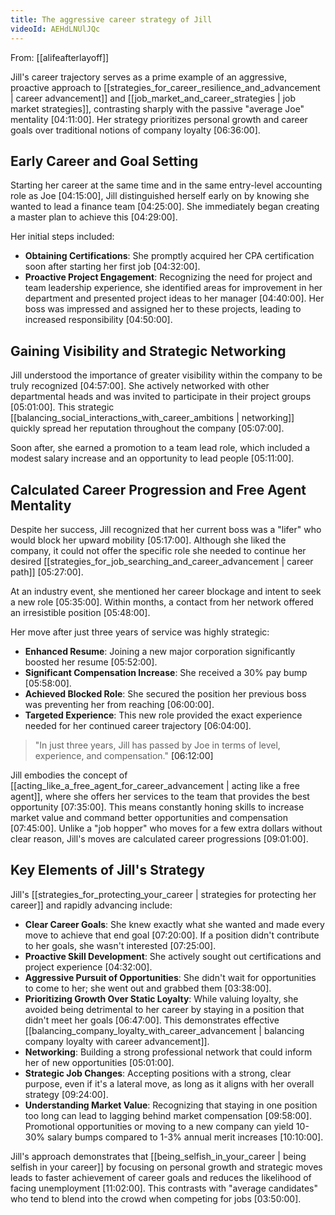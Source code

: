 ```yaml
---
title: The aggressive career strategy of Jill
videoId: AEHdLNUlJQc
---
```


From: [[alifeafterlayoff]] <br/> 

Jill's career trajectory serves as a prime example of an aggressive, proactive approach to [[strategies_for_career_resilience_and_advancement | career advancement]] and [[job_market_and_career_strategies | job market strategies]], contrasting sharply with the passive "average Joe" mentality <a class="yt-timestamp" data-t="04:11:00">[04:11:00]</a>. Her strategy prioritizes personal growth and career goals over traditional notions of company loyalty <a class="yt-timestamp" data-t="06:36:00">[06:36:00]</a>.

## Early Career and Goal Setting

Starting her career at the same time and in the same entry-level accounting role as Joe <a class="yt-timestamp" data-t="04:15:00">[04:15:00]</a>, Jill distinguished herself early on by knowing she wanted to lead a finance team <a class="yt-timestamp" data-t="04:25:00">[04:25:00]</a>. She immediately began creating a master plan to achieve this <a class="yt-timestamp" data-t="04:29:00">[04:29:00]</a>.

Her initial steps included:
*   **Obtaining Certifications**: She promptly acquired her CPA certification soon after starting her first job <a class="yt-timestamp" data-t="04:32:00">[04:32:00]</a>.
*   **Proactive Project Engagement**: Recognizing the need for project and team leadership experience, she identified areas for improvement in her department and presented project ideas to her manager <a class="yt-timestamp" data-t="04:40:00">[04:40:00]</a>. Her boss was impressed and assigned her to these projects, leading to increased responsibility <a class="yt-timestamp" data-t="04:50:00">[04:50:00]</a>.

## Gaining Visibility and Strategic Networking

Jill understood the importance of greater visibility within the company to be truly recognized <a class="yt-timestamp" data-t="04:57:00">[04:57:00]</a>. She actively networked with other departmental heads and was invited to participate in their project groups <a class="yt-timestamp" data-t="05:01:00">[05:01:00]</a>. This strategic [[balancing_social_interactions_with_career_ambitions | networking]] quickly spread her reputation throughout the company <a class="yt-timestamp" data-t="05:07:00">[05:07:00]</a>.

Soon after, she earned a promotion to a team lead role, which included a modest salary increase and an opportunity to lead people <a class="yt-timestamp" data-t="05:11:00">[05:11:00]</a>.

## Calculated Career Progression and Free Agent Mentality

Despite her success, Jill recognized that her current boss was a "lifer" who would block her upward mobility <a class="yt-timestamp" data-t="05:17:00">[05:17:00]</a>. Although she liked the company, it could not offer the specific role she needed to continue her desired [[strategies_for_job_searching_and_career_advancement | career path]] <a class="yt-timestamp" data-t="05:27:00">[05:27:00]</a>.

At an industry event, she mentioned her career blockage and intent to seek a new role <a class="yt-timestamp" data-t="05:35:00">[05:35:00]</a>. Within months, a contact from her network offered an irresistible position <a class="yt-timestamp" data-t="05:48:00">[05:48:00]</a>.

Her move after just three years of service was highly strategic:
*   **Enhanced Resume**: Joining a new major corporation significantly boosted her resume <a class="yt-timestamp" data-t="05:52:00">[05:52:00]</a>.
*   **Significant Compensation Increase**: She received a 30% pay bump <a class="yt-timestamp" data-t="05:58:00">[05:58:00]</a>.
*   **Achieved Blocked Role**: She secured the position her previous boss was preventing her from reaching <a class="yt-timestamp" data-t="06:00:00">[06:00:00]</a>.
*   **Targeted Experience**: This new role provided the exact experience needed for her continued career trajectory <a class="yt-timestamp" data-t="06:04:00">[06:04:00]</a>.

> "In just three years, Jill has passed by Joe in terms of level, experience, and compensation." <a class="yt-timestamp" data-t="06:12:00">[06:12:00]</a>

Jill embodies the concept of [[acting_like_a_free_agent_for_career_advancement | acting like a free agent]], where she offers her services to the team that provides the best opportunity <a class="yt-timestamp" data-t="07:35:00">[07:35:00]</a>. This means constantly honing skills to increase market value and command better opportunities and compensation <a class="yt-timestamp" data-t="07:45:00">[07:45:00]</a>. Unlike a "job hopper" who moves for a few extra dollars without clear reason, Jill's moves are calculated career progressions <a class="yt-timestamp" data-t="09:01:00">[09:01:00]</a>.

## Key Elements of Jill's Strategy

Jill's [[strategies_for_protecting_your_career | strategies for protecting her career]] and rapidly advancing include:
*   **Clear Career Goals**: She knew exactly what she wanted and made every move to achieve that end goal <a class="yt-timestamp" data-t="07:20:00">[07:20:00]</a>. If a position didn't contribute to her goals, she wasn't interested <a class="yt-timestamp" data-t="07:25:00">[07:25:00]</a>.
*   **Proactive Skill Development**: She actively sought out certifications and project experience <a class="yt-timestamp" data-t="04:32:00">[04:32:00]</a>.
*   **Aggressive Pursuit of Opportunities**: She didn't wait for opportunities to come to her; she went out and grabbed them <a class="yt-timestamp" data-t="03:38:00">[03:38:00]</a>.
*   **Prioritizing Growth Over Static Loyalty**: While valuing loyalty, she avoided being detrimental to her career by staying in a position that didn't meet her goals <a class="yt-timestamp" data-t="06:47:00">[06:47:00]</a>. This demonstrates effective [[balancing_company_loyalty_with_career_advancement | balancing company loyalty with career advancement]].
*   **Networking**: Building a strong professional network that could inform her of new opportunities <a class="yt-timestamp" data-t="05:01:00">[05:01:00]</a>.
*   **Strategic Job Changes**: Accepting positions with a strong, clear purpose, even if it's a lateral move, as long as it aligns with her overall strategy <a class="yt-timestamp" data-t="09:24:00">[09:24:00]</a>.
*   **Understanding Market Value**: Recognizing that staying in one position too long can lead to lagging behind market compensation <a class="yt-timestamp" data-t="09:58:00">[09:58:00]</a>. Promotional opportunities or moving to a new company can yield 10-30% salary bumps compared to 1-3% annual merit increases <a class="yt-timestamp" data-t="10:10:00">[10:10:00]</a>.

Jill's approach demonstrates that [[being_selfish_in_your_career | being selfish in your career]] by focusing on personal growth and strategic moves leads to faster achievement of career goals and reduces the likelihood of facing unemployment <a class="yt-timestamp" data-t="11:02:00">[11:02:00]</a>. This contrasts with "average candidates" who tend to blend into the crowd when competing for jobs <a class="yt-timestamp" data-t="03:50:00">[03:50:00]</a>.